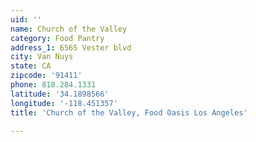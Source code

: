 ```yaml
---
uid: ''
name: Church of the Valley
category: Food Pantry
address_1: 6565 Vester blvd
city: Van Nuys
state: CA
zipcode: '91411'
phone: 818.284.1331
latitude: '34.1898566'
longitude: '-118.451357'
title: 'Church of the Valley, Food Oasis Los Angeles'

---
```

